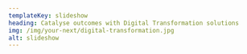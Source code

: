 ```yaml
---
templateKey: slideshow
heading: Catalyse outcomes with Digital Transformation solutions
img: /img/your-next/digital-transformation.jpg
alt: slideshow
---
```

